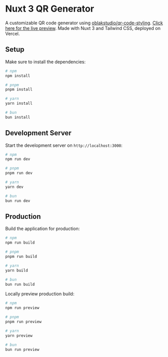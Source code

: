 # Nuxt 3 QR Generator

A customizable QR code generator using [oblakstudio/qr-code-styling](https://github.com/oblakstudio/qr-code-styling). [Click here for the live preview](https://qrgen.gwyndev.com).
Made with Nuxt 3 and Tailwind CSS, deployed on Vercel.

## Setup

Make sure to install the dependencies:

```bash
# npm
npm install

# pnpm
pnpm install

# yarn
yarn install

# bun
bun install
```

## Development Server

Start the development server on `http://localhost:3000`:

```bash
# npm
npm run dev

# pnpm
pnpm run dev

# yarn
yarn dev

# bun
bun run dev
```

## Production

Build the application for production:

```bash
# npm
npm run build

# pnpm
pnpm run build

# yarn
yarn build

# bun
bun run build
```

Locally preview production build:

```bash
# npm
npm run preview

# pnpm
pnpm run preview

# yarn
yarn preview

# bun
bun run preview
```
